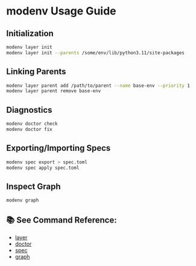# modenv Usage Guide

## Initialization

```bash
modenv layer init
modenv layer init --parents /some/env/lib/python3.11/site-packages
```

## Linking Parents

```bash
modenv layer parent add /path/to/parent --name base-env --priority 1
modenv layer parent remove base-env
```

## Diagnostics

```bash
modenv doctor check
modenv doctor fix
```

## Exporting/Importing Specs

```bash
modenv spec export > spec.toml
modenv spec apply spec.toml
```

## Inspect Graph

```bash
modenv graph
```

## 📚 See Command Reference:
- [layer](./commands/layer.md)
- [doctor](./commands/doctor.md)
- [spec](./commands/spec.md)
- [graph](./commands/graph.md)

